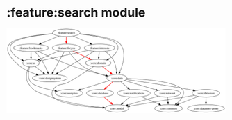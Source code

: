 # :feature:search module

![Dependency graph](../../docs/images/graphs/dep_graph_feature_search.svg)
